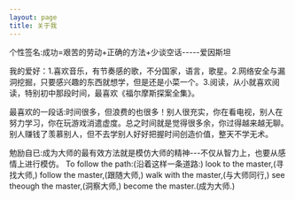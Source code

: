 ```yaml
---
layout: page
title: 关于我 
---
```



<p>个性签名:成功=艰苦的劳动+正确的方法+少谈空话-----爱因斯坦
<p>我的爱好：1.喜欢音乐，有节奏感的歌，不分国家，语言，歌星。2.网络安全与漏洞挖掘，只要感兴趣的东西就想学，但是还是小菜一个。3.阅读，从小就喜欢阅读，特别初中那段时间，最喜欢《福尔摩斯探案全集》。
<p>最喜欢的一段话:时间很多，但浪费的也很多！别人很充实，你在看电视，别人在努力学习，你在玩游戏消遣虚度。总之时间就是觉得很多余，你过得越来越无聊。别人赚钱了羡慕别人，但不去学别人好好把握时间创造价值，整天不学无术。
<p>勉励自已:成为大师的最有效方法就是模仿大师的精神---不仅从智力上，也要从感情上进行模仿。
  To follow the path:(沿着这样一条道路:)
  look to the master,(寻找大师,)
  follow the master,(跟随大师,)
  walk with the master,(与大师同行,)
  see theough the master,(洞察大师,)
  become the master.(成为大师.)
  
